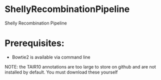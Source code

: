 ShellyRecombinationPipeline
===========================

Shelly Recombination Pipeline

# Prerequisites:
- Bowtie2 is available via command line

NOTE:
the TAIR10 annotations are too large to store on github and are not installed by default.
You must download these yourself
